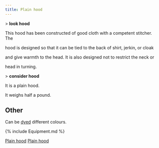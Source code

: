 ```yaml
---
title: Plain hood
---
```


\> **look hood**

This hood has been constructed of good cloth with a competent stitcher.
The

hood is designed so that it can be tied to the back of shirt, jerkin, or
cloak

and give warmth to the head. It is also designed not to restrict the
neck or

head in turning.

\> **consider hood**

It is a plain hood.

It weighs half a pound.

## Other

Can be [dyed](dye "wikilink") different colours.

{% include Equipment.md %}

[Plain hood](Category:_Cloth_equipment "wikilink") [Plain
hood](Category:_Head_items "wikilink")